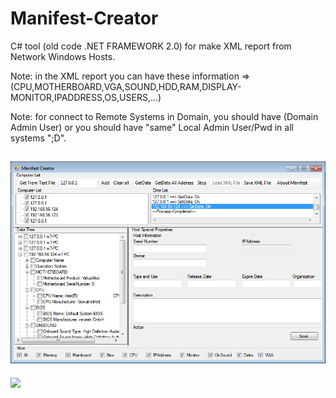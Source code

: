 # Manifest-Creator

C# tool (old code .NET FRAMEWORK 2.0) for make XML report from Network Windows Hosts.

Note: in the XML report you can have these information => (CPU,MOTHERBOARD,VGA,SOUND,HDD,RAM,DISPLAY-MONITOR,IPADDRESS,OS,USERS,...)

Note: for connect to Remote Systems in Domain, you should have (Domain Admin User) or you should have "same" Local Admin User/Pwd in all systems ";D".

![](https://github.com/DamonMohammadbagher/Manifest-Creator/blob/main/ManifestCreator.png)
---------------
<p><a href="https://hits.seeyoufarm.com"><img src="https://hits.seeyoufarm.com/api/count/incr/badge.svg?url=https://github.com/DamonMohammadbagher/Manifest-Creator"/></a></p>

